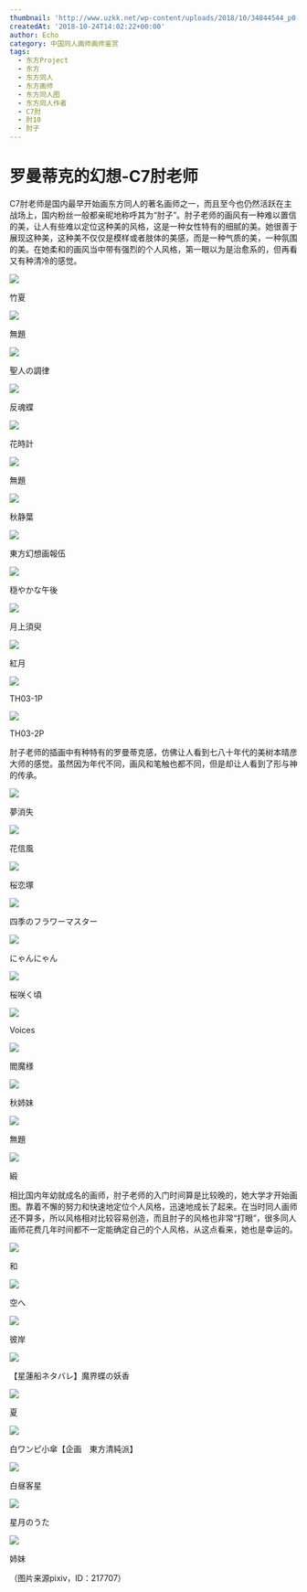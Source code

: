 ```yaml
---
thumbnail: 'http://www.uzkk.net/wp-content/uploads/2018/10/34844544_p0-1-825x510.jpg'
createdAt: '2018-10-24T14:02:22+00:00'
author: Echo
category: 中国同人画师画师鉴赏
tags:
  - 东方Project
  - 东方
  - 东方同人
  - 东方画师
  - 东方同人图
  - 东方同人作者
  - C7肘
  - 肘10
  - 肘子
---
```


# 罗曼蒂克的幻想-C7肘老师

C7肘老师是国内最早开始画东方同人的著名画师之一，而且至今也仍然活跃在主战场上，国内粉丝一般都亲昵地称呼其为“肘子”。肘子老师的画风有一种难以置信的美，让人有些难以定位这种美的风格，这是一种女性特有的细腻的美。她很善于展现这种美，这种美不仅仅是模样或者肢体的美感，而是一种气质的美，一种氛围的美。在她柔和的画风当中带有强烈的个人风格，第一眼以为是治愈系的，但再看又有种清冷的感觉。

![](http://www.uzkk.net/wp-content/uploads/2018/10/46792061_p0-1024x724.jpg)

竹夏

![](http://www.uzkk.net/wp-content/uploads/2018/10/68412686_p0.jpg)

無題

![](http://www.uzkk.net/wp-content/uploads/2018/10/55304797_p0.jpg)

聖人の調律

![](http://www.uzkk.net/wp-content/uploads/2018/10/42826738_p0-1024x699.jpg)

反魂蝶

![](http://www.uzkk.net/wp-content/uploads/2018/10/44808875_p0-779x1024.jpg)

花時計

![](http://www.uzkk.net/wp-content/uploads/2018/10/68412460_p0-1024x605.jpg)

無題

![](http://www.uzkk.net/wp-content/uploads/2018/10/42826425_p0.jpg)

秋静葉

![](http://www.uzkk.net/wp-content/uploads/2018/10/42826362_p0.jpg)

東方幻想画報伍

![](http://www.uzkk.net/wp-content/uploads/2018/10/9266185_p0-1024x724.jpg)

穏やかな午後

![](http://www.uzkk.net/wp-content/uploads/2018/10/16237731_p0-1024x753.jpg)

月上須臾

![](http://www.uzkk.net/wp-content/uploads/2018/10/32185903_p0-1024x430.jpg)

紅月

![](http://www.uzkk.net/wp-content/uploads/2018/10/12731851_p1_master1200-1024x769.jpg)

TH03-1P

![](http://www.uzkk.net/wp-content/uploads/2018/10/12731851_p0_master1200-1024x769.jpg)

TH03-2P

肘子老师的插画中有种特有的罗曼蒂克感，仿佛让人看到七八十年代的美树本晴彦大师的感觉。虽然因为年代不同，画风和笔触也都不同，但是却让人看到了形与神的传承。

![](http://www.uzkk.net/wp-content/uploads/2018/10/44923233_p0-1024x686.jpg)

夢消失

![](http://www.uzkk.net/wp-content/uploads/2018/10/34509891_p0-1024x631.jpg)

花信風

![](http://www.uzkk.net/wp-content/uploads/2018/10/34724522_p0-1024x576.jpg)

桜恋塚

![](http://www.uzkk.net/wp-content/uploads/2018/10/25911751_p0-1024x720.jpg)

四季のフラワーマスター

![](http://www.uzkk.net/wp-content/uploads/2018/10/42826533_p0-1024x902.jpg)

にゃんにゃん

![](http://www.uzkk.net/wp-content/uploads/2018/10/26381195_p0-1024x739.jpg)

桜咲く頃

![](http://www.uzkk.net/wp-content/uploads/2018/10/29166434_p0-1024x518.jpg)

Voices

![](http://www.uzkk.net/wp-content/uploads/2018/10/25857189_p0-735x1024.jpg)

閻魔様

![](http://www.uzkk.net/wp-content/uploads/2018/10/25811030_p0-724x1024.jpg)

秋姉妹

![](http://www.uzkk.net/wp-content/uploads/2018/10/26476900_p0.jpg)

無題

![](http://www.uzkk.net/wp-content/uploads/2018/10/25810579_p0-797x1024.jpg)

緞

相比国内年幼就成名的画师，肘子老师的入门时间算是比较晚的，她大学才开始画图。靠着不懈的努力和快速地定位个人风格，迅速地成长了起来。在当时同人画师还不算多，所以风格相对比较容易创造，而且肘子的风格也非常“打眼”，很多同人画师花费几年时间都不一定能确定自己的个人风格，从这点看来，她也是幸运的。

![](http://www.uzkk.net/wp-content/uploads/2018/10/28111643_p0-1024x715.jpg)

和

![](http://www.uzkk.net/wp-content/uploads/2018/10/10918774_p0-1024x723.jpg)

空へ

![](http://www.uzkk.net/wp-content/uploads/2018/10/4781963_p0-1024x575.jpg)

彼岸

![](http://www.uzkk.net/wp-content/uploads/2018/10/5744001_p0-1024x618.jpg)

【星蓮船ネタバレ】魔界蝶の妖香

![](http://www.uzkk.net/wp-content/uploads/2018/10/4668477_p0.jpg)

夏

![](http://www.uzkk.net/wp-content/uploads/2018/10/4324600_p0-1024x768.jpg)

白ワンピ小傘【企画　東方清純派】

![](http://www.uzkk.net/wp-content/uploads/2018/10/7600012_p0-1024x790.jpg)

白昼客星

![](http://www.uzkk.net/wp-content/uploads/2018/10/5503232_p0-副本-800x1024.jpg)

星月のうた

![](http://www.uzkk.net/wp-content/uploads/2018/10/4436688_p0-1024x678.jpg)

姉妹

（图片来源pixiv，ID：217707）
